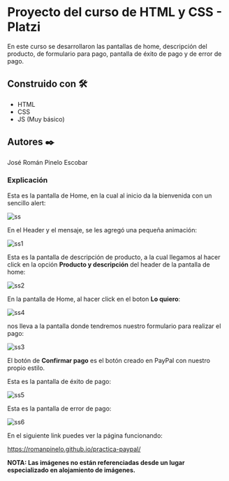 # Proyecto del curso de HTML y CSS - Platzi

En este curso se desarrollaron las pantallas de home, descripción del producto, de formulario para pago, pantalla de éxito de pago y de error de pago.


## Construido con 🛠️

* HTML
* CSS
* JS (Muy básico)


## Autores ✒️

José Román Pinelo Escobar


### Explicación

Esta es la pantalla de Home, en la cual al inicio da la bienvenida con un sencillo alert:

![ss](https://user-images.githubusercontent.com/71656431/105922584-886c5680-6000-11eb-9d0b-803b6db774bb.jpg)

En el Header y el mensaje, se les agregó una pequeña animación:

![ss1](https://user-images.githubusercontent.com/71656431/105922639-a2a63480-6000-11eb-936b-a70184f9e1bd.jpg)

Esta es la pantalla de descripción de producto, a la cual llegamos al hacer click en la opción **Producto y descripción** del header de la pantalla de home:

![ss2](https://user-images.githubusercontent.com/71656431/105922659-ae91f680-6000-11eb-84ec-991dddecb8a8.jpg)

En la pantalla de Home, al hacer click en el boton **Lo quiero**:

![ss4](https://user-images.githubusercontent.com/71656431/105922693-c5384d80-6000-11eb-8bc1-c68a5a33e7b7.jpg)


nos lleva a la pantalla donde tendremos nuestro formulario para realizar el pago:

![ss3](https://user-images.githubusercontent.com/71656431/105922673-b8b3f500-6000-11eb-8012-a330c1976d45.jpg)

El botón de **Confirmar pago** es el botón creado en PayPal con nuestro propio estilo.

Esta es la pantalla de éxito de pago:

![ss5](https://user-images.githubusercontent.com/71656431/105922715-cf5a4c00-6000-11eb-8210-43fd657053dd.jpg)


Esta es la pantalla de error de pago:

![ss6](https://user-images.githubusercontent.com/71656431/105922834-029cdb00-6001-11eb-85ff-22d04436172f.jpg)


En el siguiente link puedes ver la página funcionando: 

https://romanpinelo.github.io/practica-paypal/


**NOTA: Las imágenes no están referenciadas desde un lugar especializado en alojamiento de imágenes.**